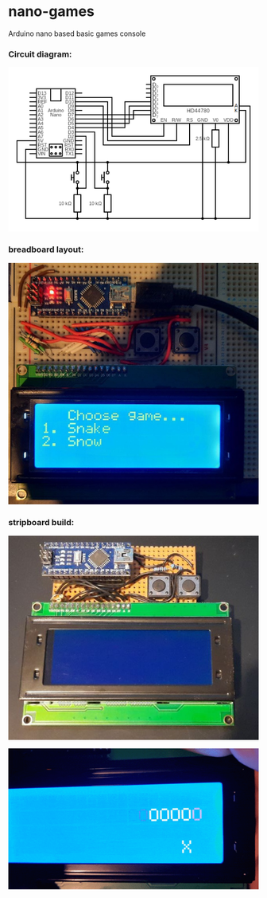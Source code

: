 # nano-games

Arduino nano based basic games console


### Circuit diagram:
![circuit](img/circuit.png)

### breadboard layout:
![breadboard](img/breadboard.jpg)

### stripboard build:
![built](img/built.jpg)

![snake](img/snake.gif)